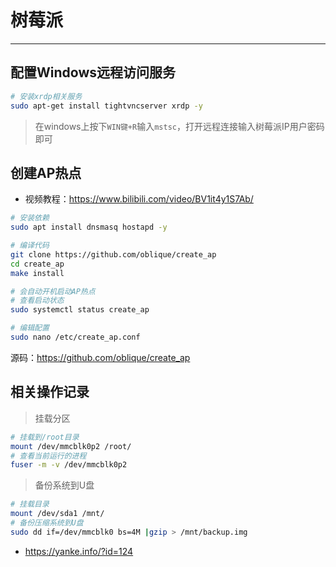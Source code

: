 # 树莓派

---

## 配置Windows远程访问服务

```bash
# 安装xrdp相关服务 
sudo apt-get install tightvncserver xrdp -y
```

> 在windows上按下`WIN键+R`输入`mstsc`，打开远程连接输入树莓派IP用户密码即可

## 创建AP热点

- 视频教程：https://www.bilibili.com/video/BV1it4y1S7Ab/

```bash
# 安装依赖
sudo apt install dnsmasq hostapd -y

# 编译代码
git clone https://github.com/oblique/create_ap
cd create_ap
make install

# 会自动开机启动AP热点
# 查看启动状态
sudo systemctl status create_ap

# 编辑配置
sudo nano /etc/create_ap.conf
```

源码：https://github.com/oblique/create_ap

## 相关操作记录

> 挂载分区
```bash
# 挂载到/root目录
mount /dev/mmcblk0p2 /root/
# 查看当前运行的进程
fuser -m -v /dev/mmcblk0p2
``` 

> 备份系统到U盘
```bash
# 挂载目录
mount /dev/sda1 /mnt/
# 备份压缩系统到U盘
sudo dd if=/dev/mmcblk0 bs=4M |gzip > /mnt/backup.img
```
- https://yanke.info/?id=124


